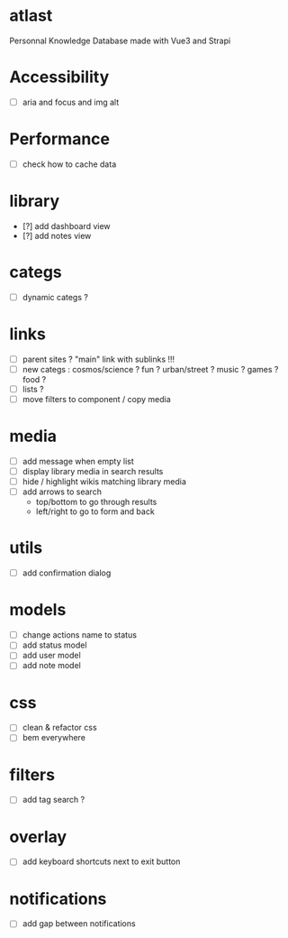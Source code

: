# atlast
Personnal Knowledge Database made with Vue3 and Strapi

# Accessibility
- [ ] aria and focus and img alt

# Performance
- [ ] check how to cache data

# library
- [?] add dashboard view
- [?] add notes view

# categs
- [ ] dynamic categs ?

# links
- [ ] parent sites ? "main" link with sublinks !!!
- [ ] new categs : cosmos/science ? fun ? urban/street ? music ? games ? food ?
- [ ] lists ?
- [ ] move filters to component / copy media

# media
- [ ] add message when empty list
- [ ] display library media in search results
- [ ] hide / highlight wikis matching library media
- [ ] add arrows to search
  - top/bottom to go through results
  - left/right to go to form and back

# utils
- [ ] add confirmation dialog

# models
- [ ] change actions name to status
- [ ] add status model
- [ ] add user model
- [ ] add note model

# css
- [ ] clean & refactor css
- [ ] bem everywhere

# filters
- [ ] add tag search ?

# overlay
- [ ] add keyboard shortcuts next to exit button

# notifications
- [ ] add gap between notifications
